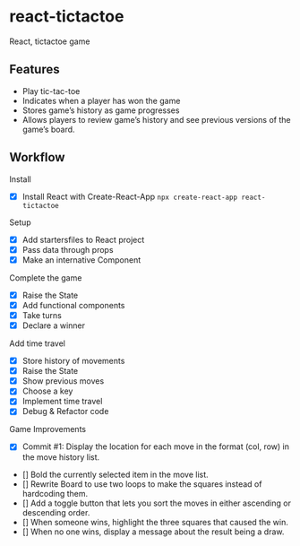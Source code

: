 # react-tictactoe
React, tictactoe game

## Features 
- Play tic-tac-toe
- Indicates when a player has won the game
- Stores game’s history as game progresses
- Allows players to review game’s history and see previous versions of the game’s board.

## Workflow 
Install
- [X] Install React with Create-React-App ```npx create-react-app react-tictactoe```

Setup
- [X] Add startersfiles to React project
- [X] Pass data through props
- [X] Make an internative Component 

Complete the game
- [X] Raise the State
- [X] Add functional components
- [X] Take turns
- [X] Declare a winner 

Add time travel
- [X] Store history of movements 
- [X] Raise the State
- [X] Show previous moves
- [X] Choose a key 
- [X] Implement time travel 
- [X] Debug & Refactor code 

Game Improvements 
- [X] Commit #1: Display the location for each move in the format (col, row) in the move history list.
- [] Bold the currently selected item in the move list.
- [] Rewrite Board to use two loops to make the squares instead of hardcoding them.
- [] Add a toggle button that lets you sort the moves in either ascending or descending order.
- [] When someone wins, highlight the three squares that caused the win.
- [] When no one wins, display a message about the result being a draw.
